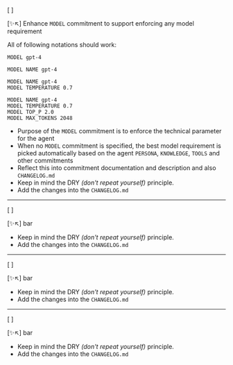 [ ]

[✨↖️] Enhance `MODEL` commitment to support enforcing any model requirement

All of following notations should work:

```book
MODEL gpt-4
```

```book
MODEL NAME gpt-4
```

```book
MODEL NAME gpt-4
MODEL TEMPERATURE 0.7
```

```book
MODEL NAME gpt-4
MODEL TEMPERATURE 0.7
MODEL TOP_P 2.0
MODEL MAX_TOKENS 2048
```

-   Purpose of the `MODEL` commitment is to enforce the technical parameter for the agent
-   When no `MODEL` commitment is specified, the best model requirement is picked automatically based on the agent `PERSONA`, `KNOWLEDGE`, `TOOLS` and other commitments
-   Reflect this into commitment documentation and description and also `CHANGELOG.md`
-   Keep in mind the DRY _(don't repeat yourself)_ principle.
-   Add the changes into the `CHANGELOG.md`

---

[ ]

[✨↖️] bar

-   Keep in mind the DRY _(don't repeat yourself)_ principle.
-   Add the changes into the `CHANGELOG.md`

---

[ ]

[✨↖️] bar

-   Keep in mind the DRY _(don't repeat yourself)_ principle.
-   Add the changes into the `CHANGELOG.md`

---

[ ]

[✨↖️] bar

-   Keep in mind the DRY _(don't repeat yourself)_ principle.
-   Add the changes into the `CHANGELOG.md`
